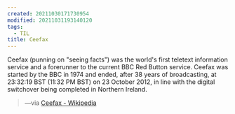 ```yaml
---
created: 20211030171730954
modified: 20211031193140120
tags:
  - TIL
title: Ceefax
---
```


Ceefax (punning on "seeing facts") was the world's first teletext information service and a forerunner to the current BBC Red Button service. Ceefax was started by the BBC in 1974 and ended, after 38 years of broadcasting, at 23:32:19 BST (11:32 PM BST) on 23 October 2012, in line with the digital switchover being completed in Northern Ireland.

> —via [Ceefax - Wikipedia](https://en.wikipedia.org/wiki/Ceefax)
